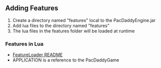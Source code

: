 ## Adding Features

1. Create a directory named "features" local to the PacDaddyEngine.jar
2. Add lua files to the directory named "features"
3. The lua files in the features folder will be loaded at runtime

### Features in Lua
  - [FeatureLoader README](https://github.com/misterdustinface/FeatureLoader/blob/master/README.md)
  - APPLICATION is a reference to the PacDaddyGame
